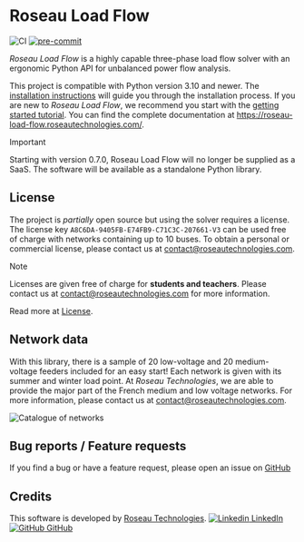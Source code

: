 # Roseau Load Flow

![CI](https://github.com/RoseauTechnologies/Roseau_Load_Flow/workflows/CI/badge.svg)
[![pre-commit](https://github.com/RoseauTechnologies/Roseau_Load_Flow/actions/workflows/pre-commit.yml/badge.svg)](https://github.com/RoseauTechnologies/Roseau_Load_Flow/actions/workflows/pre-commit.yml)

_Roseau Load Flow_ is a highly capable three-phase load flow solver with an ergonomic Python API
for unbalanced power flow analysis.

This project is compatible with Python version 3.10 and newer. The
[installation instructions](https://roseau-load-flow.roseautechnologies.com/Installation.html)
will guide you through the installation process. If you are new to _Roseau Load Flow_, we recommend you start with the
[getting started tutorial](https://roseau-load-flow.roseautechnologies.com/usage/Getting_Started.html).
You can find the complete documentation at https://roseau-load-flow.roseautechnologies.com/.

> [!IMPORTANT]
> Starting with version 0.7.0, Roseau Load Flow will no longer be supplied as a SaaS. The software will
> be available as a standalone Python library.

## License

The project is _partially_ open source but using the solver requires a license. The license key
`A8C6DA-9405FB-E74FB9-C71C3C-207661-V3` can be used free of charge with networks containing up to 10
buses. To obtain a personal or commercial license, please contact us
at [contact@roseautechnologies.com](mailto:contact@roseautechnologies.com).

> [!NOTE]
> Licenses are given free of charge for **students and teachers**. Please contact us at
> contact@roseautechnologies.com for more information.

Read more at [License](https://roseau-load-flow.roseautechnologies.com/License.html).

## Network data

With this library, there is a sample of 20 low-voltage and 20 medium-voltage feeders included for an easy
start! Each network is given with its summer and winter load point. At _Roseau Technologies_, we are able to provide
the major part of the French medium and low voltage networks. For more information, please contact us at
contact@roseautechnologies.com.

![Catalogue of networks](https://github.com/RoseauTechnologies/Roseau_Load_Flow/blob/main/doc/_static/Network/Catalogue.png?raw=True)

## Bug reports / Feature requests

If you find a bug or have a feature request, please open an issue on
[GitHub](https://github.com/RoseauTechnologies/Roseau_Load_Flow/issues)

## Credits

This software is developed by [Roseau Technologies](https://www.roseautechnologies.com/en).
[![Linkedin](https://i.stack.imgur.com/gVE0j.png) LinkedIn](https://www.linkedin.com/company/roseau-technologies/)
&nbsp;
[![GitHub](https://i.stack.imgur.com/tskMh.png) GitHub](https://github.com/RoseauTechnologies)
